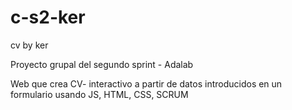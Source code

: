 # c-s2-ker
cv by ker

Proyecto grupal del segundo sprint - Adalab

Web que crea CV- interactivo a partir de datos introducidos en un formulario usando JS, HTML, CSS, SCRUM
